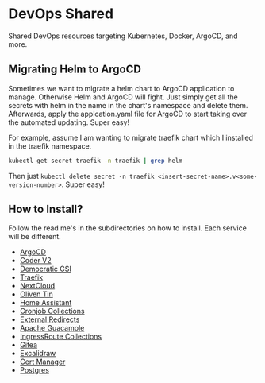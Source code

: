 # DevOps Shared
Shared DevOps resources targeting Kubernetes, Docker, ArgoCD, and more.

## Migrating Helm to ArgoCD
Sometimes we want to migrate a helm chart to ArgoCD application to manage. Otherwise Helm and ArgoCD will fight. Just simply get all the secrets with helm in the name in the chart's namespace and delete them. Afterwards, apply the applcation.yaml file for ArgoCD to start taking over the automated updating. Super easy!

For example, assume I am wanting to migrate traefik chart which I installed in the traefik namespace.
```bash
kubectl get secret traefik -n traefik | grep helm
```
Then just `kubectl delete secret -n traefik <insert-secret-name>.v<some-version-number>`. Super easy!

## How to Install?
Follow the read me's in the subdirectories on how to install. Each service will be different.
* [ArgoCD](argocd/README.md)
* [Coder V2](coder/README.md)
* [Democratic CSI](democratic-csi/README.md)
* [Traefik](traefik/README.md)
* [NextCloud](nextcloud/README.md)
* [Oliven Tin](olivetin/README.md)
* [Home Assistant](home-assistant/README.md)
* [Cronjob Collections](cronjobs/README.md)
* [External Redirects](redirects/README.md)
* [Apache Guacamole](guacamole/README.md)
* [IngressRoute Collections](ingress-routes/README.md)
* [Gitea](gitea/README.md)
* [Excalidraw](excalidraw/README.md)
* [Cert Manager](cert-manager/README.md)
* [Postgres](postgres/README.md)
